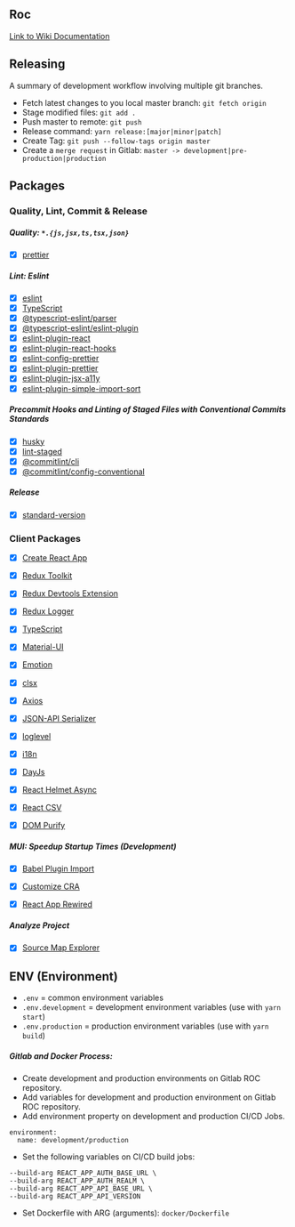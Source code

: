## Roc
[Link to Wiki Documentation](https://gitlab.robotise.eu/robotise/roc/frontend/roc/-/wikis/home)


## Releasing
A summary of development workflow involving multiple git branches.

* Fetch latest changes to you local master branch: `git fetch origin`
* Stage modified files: `git add .`
* Push master to remote: `git push`
* Release command: `yarn release:[major|minor|patch]`
* Create Tag: `git push --follow-tags origin master`
* Create a `merge request` in Gitlab: `master -> development|pre-production|production`


## Packages

### Quality, Lint, Commit & Release
##### Quality: `*.{js,jsx,ts,tsx,json}`
- [X] [prettier](https://prettier.io)

##### Lint: Eslint
- [X] [eslint](https://github.com/eslint/eslint)
- [X] [TypeScript](https://www.typescriptlang.org)
- [X] [@typescript-eslint/parser](https://github.com/eslint/typescript-eslint-parser)
- [X] [@typescript-eslint/eslint-plugin](https://github.com/typescript-eslint/typescript-eslint)
- [X] [eslint-plugin-react](https://github.com/yannickcr/eslint-plugin-react)
- [X] [eslint-plugin-react-hooks](https://github.com/facebook/react/tree/master/packages/eslint-plugin-react-hooks)
- [X] [eslint-config-prettier](https://github.com/prettier/eslint-config-prettier)
- [X] [eslint-plugin-prettier](https://github.com/prettier/eslint-plugin-prettier)
- [X] [eslint-plugin-jsx-a11y](https://github.com/jsx-eslint/eslint-plugin-jsx-a11y)
- [X] [eslint-plugin-simple-import-sort](https://github.com/lydell/eslint-plugin-simple-import-sort)

##### Precommit Hooks and Linting of Staged Files with Conventional Commits Standards
- [X] [husky](https://github.com/typicode/husky)
- [X] [lint-staged](https://github.com/okonet/lint-staged)
- [X] [@commitlint/cli](https://github.com/conventional-changelog/commitlint)
- [X] [@commitlint/config-conventional](https://github.com/conventional-changelog/commitlint)

##### Release
- [X] [standard-version](https://github.com/conventional-changelog/standard-version)


### Client Packages
- [X] [Create React App](https://github.com/facebook/create-react-app)
- [X] [Redux Toolkit](https://redux-toolkit.js.org)
- [X] [Redux Devtools Extension](https://github.com/zalmoxisus/redux-devtools-extension)
- [X] [Redux Logger](https://github.com/zalmoxisus/redux-devtools-extension)
- [X] [TypeScript](https://www.typescriptlang.org)
- [X] [Material-UI](https://material-ui.com)
- [X] [Emotion](https://github.com/emotion-js/emotion)
- [X] [clsx](https://github.com/lukeed/clsx)
- [X] [Axios](https://github.com/axios/axios)
- [X] [JSON-API Serializer](https://github.com/jsonapi-serializer/jsonapi-serializer)
- [X] [loglevel](https://github.com/pimterry/loglevel)
- [X] [i18n](https://www.i18next.com)
- [X] [DayJs](https://github.com/iamkun/dayjs)
- [X] [React Helmet Async](https://github.com/staylor/react-helmet-async)
- [X] [React CSV](https://github.com/react-csv/react-csv)
- [X] [DOM Purify](https://github.com/cure53/DOMPurify)


##### MUI: Speedup Startup Times (Development)
- [X] [Babel Plugin Import](https://github.com/umijs/babel-plugin-import)
- [X] [Customize CRA](https://github.com/arackaf/customize-cra/)
- [X] [React App Rewired](https://github.com/timarney/react-app-rewired)


##### Analyze Project
- [X] [Source Map Explorer](https://github.com/danvk/source-map-explorer)


## ENV (Environment)
* `.env`                  = common environment variables
* `.env.development`      = development environment variables (use with `yarn start`)
* `.env.production`       = production environment variables (use with `yarn build`)

##### Gitlab and Docker Process:
* Create development and production environments on Gitlab ROC repository.
* Add variables for development and production environment on Gitlab ROC repository. 
* Add environment property on development and production CI/CD Jobs.
```
environment:
  name: development/production
```
* Set the following variables on CI/CD build jobs:
```
--build-arg REACT_APP_AUTH_BASE_URL \
--build-arg REACT_APP_AUTH_REALM \
--build-arg REACT_APP_API_BASE_URL \
--build-arg REACT_APP_API_VERSION
```
* Set Dockerfile with ARG (arguments): `docker/Dockerfile`

